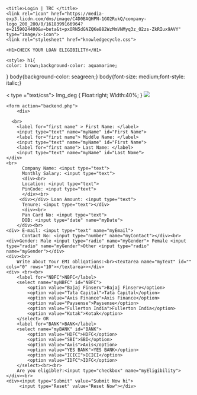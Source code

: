 
<!DOCTYPE html>
<html lang="en">
<head>
    <meta charset="UTF-8">
    <meta http-equiv="X-UA-Compatible" content="IE=edge">
    <meta name="viewport" content="width=device-width, initial-scale=1.0">
   
    <title>Login | TRC </title>
    <link rel="icon" href="https://media-exp3.licdn.com/dms/image/C4D0BAQHPN-1GO2RukQ/company-logo_200_200/0/1618399166964?e=2159024400&v=beta&t=pxORN5dGNZQKe882WzMmVNMyq3z_O2zs-ZkRIux9AVY" type="image/x-icon"> 
    <link rel="stylesheet" href="knowledgecycle.css">

</head>
<body >
    
    
    <H1>CHECK YOUR LOAN ELIGIBILITY</H1>
     
    <style> h1{
    color: brown;background-color: aquamarine;
}
  body{background-color: seagreen;}
        body{font-size: medium;font-style: italic;}

  < type ="text/css">
Img_deg
{ Float:right;
Width:40%;
} 
<Img class ="img_deg" src="https://th.bing.com/th/id/OIP.0RRZkj8CHLzO_E_JRQTzswHaE8?pid=ImgDet&rs=1 ">
 </style>



  
   
    <form action="backend.php">
        <div>
            
      <br>
        <label for="first name" > First Name: </label>
        <input type="text" name="myName" id="First Name">
        <label for="first name"> Middle Name: </label>
        <input type="text" name="myName" id="First Name">
        <label for="first name"> Last Name: </label>
        <input type="text" name="myName" id="Last Name">
    </div>
    <br>
          Company Name: <input type="text">
          Monthly Salary: <input type="text">
          <div><br>
          Location: <input type="text">
          PinCode: <input type="text">
          </div><br>
         <div></div> Loan Amount: <input type="text">
          Tenure: <input type="text"></div>
          <div><br> 
          Pan Card No: <input type="text">
          DOB: <input type="date" name="myDate">
        </div><br>
    <div> E-mail: <input type="text" name="myEmail">
          Contact No: <input type="number" name="myContact"></div><br>
    <div>Gender: Male <input type="radio" name="myGender"> Female <input type="radio" name="myGender">Other <input type="radio" name="myGender"></div>
    <div><br>
        Write about Your EMI obliqations:<br><textarea name="myText" id="" cols="0" rows="10"></textarea>></div>
    <div> <br><br>
        <label for="NBFC">NBFC</label>
        <select name="myNBFC" id="NBFC">
            <option value="Bajaj Finserv">Bajaj Finserv</option>
            <option value="Tata Capital">Tata Capital</option>
            <option value="Axis Finance">Axis Finance</option>
            <option value="Paysense">Paysense</option>
            <option value="Fullerton India">Fullerton India</option>
            <option value="Kotak">Kotak</option>
        </select> OR 
        <label for="BANK">BANK</label>
        <select name="myBANK" id="BANK">
            <option value="HDFC">HDFC</option>
            <option value="SBI">SBI</option>
            <option value="Axis">Axis</option>
            <option value="YES BANK">YES BANK</option>
            <option value="ICICI">ICICI</option>
            <option value="IDFC">IDFC</option>
        </select><br><br>
        Are you eligible?:<input type="checkbox" name="myEligibility">
    </div><br>
    <div><input type="Submit" value="Submit Now hi">
         <input type="Reset" value="Reset Now"></div>
 </form>
    </body>
</html>
